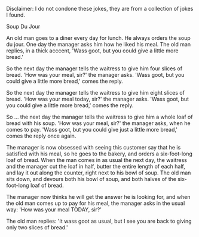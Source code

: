 Disclaimer: I do not condone these jokes, they are from a collection of jokes I found.

Soup Du Jour

An old man goes to a diner every day for lunch. He always orders the soup du jour. One day the manager asks him how he liked his meal. The old man replies, in a thick acccent, 'Wass goot, but you could give a little more bread.' 

So the next day the manager tells the waitress to give him four slices of bread. 'How was your meal, sir?' the manager asks. 'Wass goot, but you could give a little more bread,' comes the reply. 

So the next day the manager tells the waitress to give him eight slices of bread. 'How was your meal today, sir?' the manager asks. 'Wass goot, but you could give a little more bread,' comes the reply. 

So ... the next day the manager tells the waitress to give him a whole loaf of bread with his soup. 'How was your meal, sir?' the manager asks, when he comes to pay. 'Wass goot, but you could give just a little more bread,' comes the reply once again. 

The manager is now obsessed with seeing this customer say that he is satisfied with his meal, so he goes to the bakery, and orders a six-foot-long loaf of bread. When the man comes in as usual the next day, the waitress and the manager cut the loaf in half, butter the entire length of each half, and lay it out along the counter, right next to his bowl of soup. The old man sits down, and devours both his bowl of soup, and both halves of the six-foot-long loaf of bread. 

The manager now thinks he will get the answer he is looking for, and when the old man comes up to pay for his meal, the manager asks in the usual way: 'How was your meal TODAY, sir?' 

The old man replies: 'It wass goot as usual, but I see you are back to giving only two slices of bread.'


